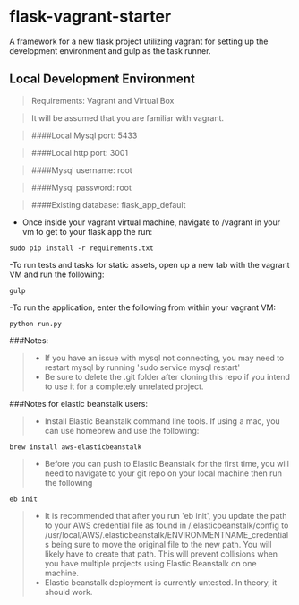 flask-vagrant-starter
=========
A framework for a new flask project utilizing vagrant for setting up the development environment and gulp as the task runner.

Local Development Environment
----------
> Requirements: Vagrant and Virtual Box

> It will be assumed that you are familiar with vagrant.

> ####Local Mysql port: 5433

> ####Local http port: 3001

> ####Mysql username: root

> ####Mysql password: root

> ####Existing database: flask_app_default


- Once inside your vagrant virtual machine, navigate to /vagrant in your vm to get to your flask app the run:
```
sudo pip install -r requirements.txt
```
-To run tests and tasks for static assets, open up a new tab with the vagrant VM and run the following:
```
gulp
```
-To run the application, enter the following from within your vagrant VM:
```
python run.py
```

###Notes:
>* If you have an issue with mysql not connecting, you may need to restart mysql by running 'sudo service mysql restart'
>* Be sure to delete the .git folder after cloning this repo if you intend to use it for a completely unrelated project.

###Notes for elastic beanstalk users:
>* Install Elastic Beanstalk command line tools. If using a mac, you can use homebrew and use the following:
```
brew install aws-elasticbeanstalk
```
>* Before you can push to Elastic Beanstalk for the first time, you will need to navigate to your git repo on your local machine then run the following
```
eb init
```
>* It is recommended that after you run 'eb init', you update the path to your AWS credential file as found in /.elasticbeanstalk/config to /usr/local/AWS/.elasticbeanstalk/ENVIRONMENTNAME_credentials being sure to move the original file to the new path. You will likely have to create that path. This will prevent collisions when you have multiple projects using Elastic Beanstalk on one machine.
>* Elastic beanstalk deployment is currently untested. In theory, it should work.

